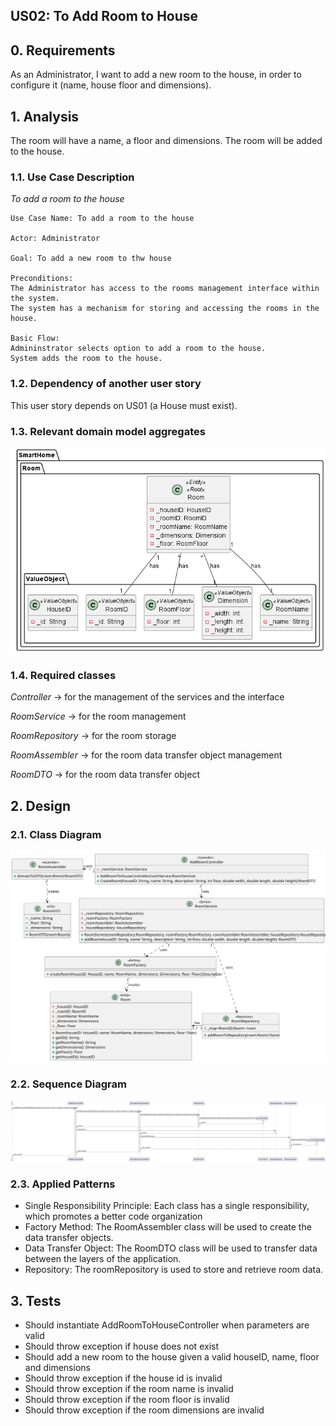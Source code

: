 ## US02: To Add Room to House

## 0. Requirements
As an Administrator, I want to add a new room to the house, in order to configure it (name, house floor and dimensions).

## 1. Analysis
The room will have a name, a floor and dimensions. The room will be added to the house.

### 1.1. Use Case Description
_To add a room to the house_

    Use Case Name: To add a room to the house

    Actor: Administrator

    Goal: To add a new room to thw house

    Preconditions:
    The Administrator has access to the rooms management interface within the system.
    The system has a mechanism for storing and accessing the rooms in the house.

    Basic Flow: 
    Admininstrator selects option to add a room to the house.
    System adds the room to the house.

### 1.2. Dependency of another user story
This user story depends on US01 (a House must exist).

### 1.3. Relevant domain model aggregates
![Room](../../general/agreggateModels/Room.png)

### 1.4. Required classes
_Controller_ -> for the management of the services and the interface

_RoomService_ -> for the room management

_RoomRepository_ -> for the room storage

_RoomAssembler_ -> for the room data transfer object management

_RoomDTO_ -> for the room data transfer object

## 2. Design

### 2.1. Class Diagram
![ClassDiagram](artifacts/US02CD.svg)

### 2.2. Sequence Diagram
![SequenceDiagram](artifacts/US02SD.svg)

### 2.3. Applied Patterns
- Single Responsibility Principle: Each class has a single responsibility, which promotes a better code organization
- Factory Method: The RoomAssembler class will be used to create the data transfer objects.
- Data Transfer Object: The RoomDTO class will be used to transfer data between the layers of the application.
- Repository: The roomRepository is used to store and retrieve room data.

## 3. Tests
- Should instantiate AddRoomToHouseController when parameters are valid
- Should throw exception if house does not exist
- Should add a new room to the house given a valid houseID, name, floor and dimensions
- Should throw exception if the house id is invalid
- Should throw exception if the room name is invalid
- Should throw exception if the room floor is invalid
- Should throw exception if the room dimensions are invalid